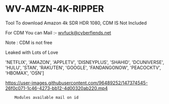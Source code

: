 # WV-AMZN-4K-RIPPER
 Tool To download Amazon 4k SDR HDR 1080, CDM IS Not Included

For CDM You can Mail :-  wvfuck@cyberfiends.net
 
 Note : CDM is not free
 
 
Leaked with Lots of Love 


'NETFLIX',
        'AMAZON',
        'APPLETV',
        'DISNEYPLUS',
        'SHAHID',
        'DCUNIVERSE',
        'HULU',
        'STAN',
        'RAKUTEN',
        'GOOGLE',
        'FANDANGONOW',
        'PEACOCKTV',
        'HBOMAX',
        'OSN']

https://user-images.githubusercontent.com/96489252/147374545-26f0c071-1c46-4273-bb12-4d00320ab220.mp4


        
        Modules available mail on id
